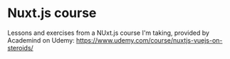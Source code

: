 # Nuxt.js course

Lessons and exercises from a NUxt.js course I'm taking, provided by Academind on Udemy: https://www.udemy.com/course/nuxtjs-vuejs-on-steroids/
